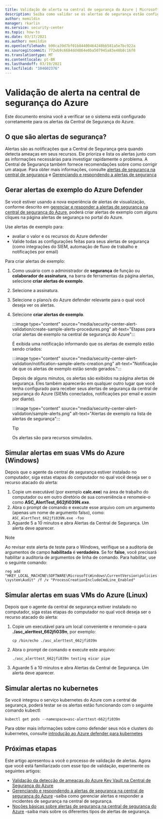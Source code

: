```yaml
---
title: Validação de alerta na central de segurança do Azure | Microsoft Docs
description: Saiba como validar se os alertas de segurança estão configurados corretamente na central de segurança do Azure
author: memildin
manager: rkarlin
ms.service: security-center
ms.topic: how-to
ms.date: 03/17/2021
ms.author: memildin
ms.openlocfilehash: b90ca39d7bf01b84400464240bb581a5e7bc922a
ms.sourcegitcommit: 772eb9c6684dd4864e0ba507945a83e48b8c16f0
ms.translationtype: MT
ms.contentlocale: pt-BR
ms.lasthandoff: 03/19/2021
ms.locfileid: "104602376"
---
```

# <a name="alert-validation-in-azure-security-center"></a>Validação de alerta na central de segurança do Azure
Este documento ensina você a verificar se o sistema está configurado corretamente para os alertas da Central de Segurança do Azure.

## <a name="what-are-security-alerts"></a>O que são alertas de segurança?
Alertas são as notificações que a Central de Segurança gera quando detecta ameaças em seus recursos. Ele prioriza e lista os alertas junto com as informações necessárias para investigar rapidamente o problema. A Central de Segurança também fornece recomendações sobre como corrigir um ataque.
Para obter mais informações, consulte [alertas de segurança na central de segurança](security-center-alerts-overview.md) e [Gerenciando e respondendo a alertas de segurança](security-center-managing-and-responding-alerts.md)


## <a name="generate-sample-azure-defender-alerts"></a>Gerar alertas de exemplo do Azure Defender

Se você estiver usando a nova experiência de alertas de visualização, conforme descrito em [gerenciar e responder a alertas de segurança na central de segurança do Azure](security-center-managing-and-responding-alerts.md), poderá criar alertas de exemplo com alguns cliques na página alertas de segurança no portal do Azure.

Use alertas de exemplo para:

- avaliar o valor e os recursos do Azure defender
- Valide todas as configurações feitas para seus alertas de segurança (como integrações do SIEM, automação de fluxo de trabalho e notificações por email)

Para criar alertas de exemplo:

1. Como usuário com o administrador de **segurança** de função ou **colaborador de assinatura**, na barra de ferramentas da página alertas, selecione **criar alertas de exemplo**.
1. Selecione a assinatura.
1. Selecione o plano/s do Azure defender relevante para o qual você deseja ver os alertas. 
1. Selecione **criar alertas de exemplo**.

    :::image type="content" source="media/security-center-alert-validation/create-sample-alerts-procedures.png" alt-text="Etapas para criar alertas de exemplo na central de segurança do Azure":::
    
    É exibida uma notificação informando que os alertas de exemplo estão sendo criados:

    :::image type="content" source="media/security-center-alert-validation/notification-sample-alerts-creation.png" alt-text="Notificação de que os alertas de exemplo estão sendo gerados.":::

    Depois de alguns minutos, os alertas são exibidos na página alertas de segurança. Eles também aparecerão em qualquer outro lugar que você tenha configurado para receber seus alertas de segurança da central de segurança do Azure (SIEMs conectados, notificações por email e assim por diante).

    :::image type="content" source="media/security-center-alert-validation/sample-alerts.png" alt-text="Alertas de exemplo na lista de alertas de segurança":::

    > [!TIP]
    > Os alertas são para recursos simulados.

## <a name="simulate-alerts-on-your-azure-vms-windows"></a>Simular alertas em suas VMs do Azure (Windows) <a name="validate-windows"></a>

Depois que o agente da central de segurança estiver instalado no computador, siga estas etapas do computador no qual você deseja ser o recurso atacado do alerta:

1. Copie um executável (por exemplo **calc.exe**) na área de trabalho do computador ou em outro diretório de sua conveniência e renomeie-o como **ASC_AlertTest_662jfi039N.exe**.
1. Abra o prompt de comando e execute esse arquivo com um argumento (apenas um nome de argumento falso), como: ```ASC_AlertTest_662jfi039N.exe -foo```
1. Aguarde 5 a 10 minutos e abra Alertas da Central de Segurança. Um alerta deve aparecer.

> [!NOTE]
> Ao revisar este alerta de teste para o Windows, verifique se a auditoria de argumentos de campo **habilitada** é **verdadeira**. Se for **false**, você precisará habilitar a auditoria de argumentos de linha de comando. Para habilitar, use o seguinte comando: 
>
>```reg add "HKEY_LOCAL_MACHINE\SOFTWARE\Microsoft\Windows\CurrentVersion\policies\system\Audit" /f /v "ProcessCreationIncludeCmdLine_Enabled"```

## <a name="simulate-alerts-on-your-azure-vms-linux"></a>Simular alertas em suas VMs do Azure (Linux) <a name="validate-linux"></a>

Depois que o agente da central de segurança estiver instalado no computador, siga estas etapas do computador no qual você deseja ser o recurso atacado do alerta:
1. Copie um executável para um local conveniente e renomeie-o para **./asc_alerttest_662jfi039n**, por exemplo:

    ```cp /bin/echo ./asc_alerttest_662jfi039n```

1. Abra o prompt de comando e execute este arquivo:

    ```./asc_alerttest_662jfi039n testing eicar pipe```

1. Aguarde 5 a 10 minutos e abra Alertas da Central de Segurança. Um alerta deve aparecer.


## <a name="simulate-alerts-on-kubernetes"></a>Simular alertas no kubernetes <a name="validate-kubernetes"></a>

Se você integrou o serviço kubernetes do Azure com a central de segurança, poderá testar se os alertas estão funcionando com o seguinte comando kubectl:

```kubectl get pods --namespace=asc-alerttest-662jfi039n```

Para obter mais informações sobre como defender seus nós e clusters do kubernetes, consulte [introdução ao Azure defender para kubernetes](defender-for-kubernetes-introduction.md)

## <a name="next-steps"></a>Próximas etapas
Este artigo apresentou a você o processo de validação de alertas. Agora que você está familiarizado com esse tipo de validação, experimente os seguintes artigos:

* [Validação da detecção de ameaças do Azure Key Vault na Central de Segurança do Azure](https://techcommunity.microsoft.com/t5/azure-security-center/validating-azure-key-vault-threat-detection-in-azure-security/ba-p/1220336)
* [Gerenciando e respondendo a alertas de segurança na central de segurança do Azure](security-center-managing-and-responding-alerts.md) -saiba como gerenciar alertas e responder a incidentes de segurança na central de segurança.
* [Noções básicas sobre alertas de segurança na central de segurança do Azure](./security-center-alerts-overview.md) -saiba mais sobre os diferentes tipos de alertas de segurança.